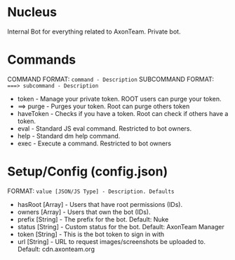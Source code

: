 # Nucleus
Internal Bot for everything related to AxonTeam. Private bot.

# Commands

COMMAND FORMAT: `command - Description`
SUBCOMMAND FORMAT: ` ===> subcommand - Description`

- token - Manage your private token. ROOT users can purge your token.
-  ==> purge - Purges your token. Root can purge others token
- haveToken - Checks if you have a token. Root can check if others have a token.
- eval - Standard JS eval command. Restricted to bot owners.
- help - Standard dm help command.
- exec - Execute a command. Restricted to bot owners

# Setup/Config (config.json)

FORMAT: `value [JSON/JS Type] - Description. Defaults`

- hasRoot [Array] - Users that have root permissions (IDs).
- owners [Array] - Users that own the bot (IDs).
- prefix [String] - The prefix for the bot. Default: Nuke
- status [String] - Custom status for the bot. Default: AxonTeam Manager
- token [String] - This is the bot token to sign in with
- url [String] - URL to request images/screenshots be uploaded to. Default: cdn.axonteam.org
